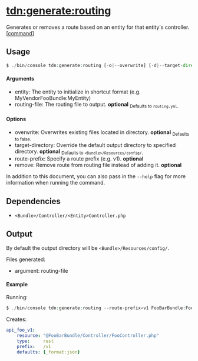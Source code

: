 [tdn:generate:routing](generate-routing.md)
===========================================
Generates or removes a route based on an entity for that entity's controller. [[command](../../Command/GenerateRoutingCommand.php)]

Usage
-----
```php
$ ./bin/console tdn:generate:routing [-o|--overwrite] [-d|--target-directory[="..."]] [-p|--route-prefix[="..."]] [-r|--remove] <entity> [routing-file="routing.yml"]
```

#### Arguments
- entity: The entity to initialize in shortcut format (e.g. MyVendorFooBundle:MyEntity)
- routing-file: The routing file to output. **optional**
  <sub>Defaults to `routing.yml`.</sub>

#### Options
- overwrite: Overwrites existing files located in directory. **optional**
  <sub>Defaults to false.</sub>
- target-directory: Override the default output directory to specified directory. **optional**
  <sub>Defaults to `<Bundle>/Resources/config/`.</sub>
- route-prefix: Specify a route prefix (e.g. v1). **optional**
- remove: Remove route from routing file instead of adding it. **optional**

In addition to this document, you can also pass in the `--help` flag for more information when running the command.

Dependencies
------------
* `<Bundle>/Controller/<Entity>Controller.php`

Output
------
By default the output directory will be `<Bundle>/Resources/config/`.

Files generated:
- argument: routing-file

#### Example

Running:
```php
$ ./bin/console tdn:generate:routing --route-prefix=v1 FooBarBundle:Foo
```

Creates:
``` yaml
api_foo_v1:
    resource: "@FooBarBundle/Controller/FooController.php"
    type:     rest
    prefix:   /v1
    defaults: {_format:json}
```
